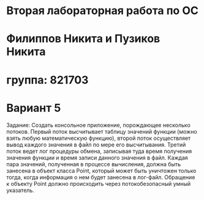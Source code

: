 # Вторая лабораторная работа по ОС
# Филиппов Никита и Пузиков Никита 
# группа: 821703
# Вариант 5

Задание: Создать консольное приложение, порождающее несколько потоков. Первый поток высчитывает таблицу значений функции (можно взять любую математическую функцию), второй поток осуществляет вывод каждого значения в файл по мере его высчитывания. Третий поток ведет лог процедуры обмена, записывая туда время получения значения функции и время записи данного значения в файл. Каждая пара значений, полученная в процессе вычисления, должна быть занесена в объект класса Point, который может быть уничтожен только тогда, когда информация о нем будет занесена в лог-файл. Обращение к объекту Point должно происходить через потокобезопасный умный указатель.
